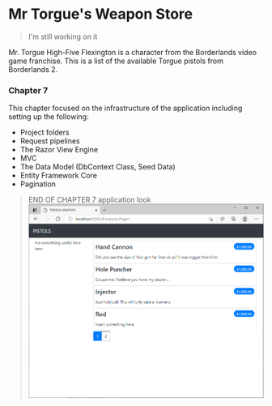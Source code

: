 # Mr Torgue's Weapon Store

> I'm still working on it

Mr. Torgue High-Five Flexington is a character from the Borderlands video game franchise. This is a list of the available Torgue pistols from Borderlands 2.

### Chapter 7
This chapter focused on the infrastructure of the application including setting up the following:
* Project folders
* Request pipelines
* The Razor View Engine
* MVC
* The Data Model (DbContext Class, Seed Data)
* Entity Framework Core
* Pagination

> END OF CHAPTER 7 application look
![Part 1](https://github.com/hgotia/TorgueWeaponsStore/blob/master/Screenshots/Chapter7.png)
